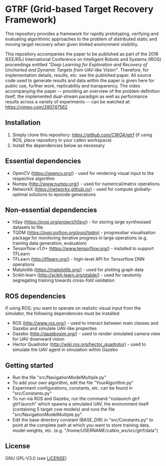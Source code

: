 # GTRF (Grid-based Target Recovery Framework)

This repository provides a framework for rapidly prototyping, verifying and evaluating algorithmic approaches to the problem of distributed static and moving target recovery when given limited environment visibility.

This repository accompanies the paper to be published as part of the 2018 IEEE/RSJ International Conference on Intelligent Robots and Systems (IROS) proceedings entitled *"Deep Learning for Exploration and Recovery of Uncharted and Dynamic Targets from UAV-like Vision"*.
Therefore, for implementation details, results, etc. see the published paper.
All source code used to generate results and data within the paper is given here for public use, further work, replicability and transparency.
The video accompanying the paper -- providing an overview of the problem definition itself, the implemented dual-stream paradigm as well as performance results across a variety of experiments -- can be watched at: https://vimeo.com/280747562

Installation
------
1. Simply clone this repository: *https://github.com/CWOA/gtrf* (if using ROS, place repository in your catkin workspace)
2. Install the dependencies below as necessary

Essential dependencies
------
  * OpenCV (https://opencv.org/) - used for rendering visual input to the respective algorithm
  * Numpy (http://www.numpy.org/) - used for numerical/matrix operations
  * NetworkX (https://networkx.github.io/) - used for compute globally-optimal solutions to epsiode generations

Non-essential dependencies
------
  * h5py (https://pypi.org/project/h5py/) - for storing large synthesised datasets to file.
  * TQDM (https://pypi.python.org/pypi/tqdm) - progressbar visualisation package for monitoring iterative progress in large operations (e.g. training data generation, evaluation)
  * Tensorflow v1.0+ (https://www.tensorflow.org/) - installed to support TFLearn
  * TFLearn (http://tflearn.org/) - high-level API for Tensorflow DNN operations
  * Matplotlib (https://matplotlib.org/) - used for plotting graph data
  * Scikit-learn (http://scikit-learn.org/stable/) - used for randomly segregating training towards cross-fold validation
  
ROS dependencies
------
If using ROS; you want to operate on realistic visual input from the simulator, the following dependencies must be installed: 
  * ROS (http://www.ros.org/) - used to interact between main classes and Gazebo and simulate UAV-like properties
  * Gazebo (http://gazebosim.org/) - used to render simulated camera view for UAV downward vision
  * Hector Quadrotor (http://wiki.ros.org/hector_quadrotor) - used to simulate the UAV agent in simulation within Gazebo

Getting started
------
* Run the file "src/NavigationModelMultiple.py"
* To add your own algorithm, edit the file "YourAlgorithm.py"
* Experiment configurations, constants, etc. can be found in "src/Constants.py"
* To run via ROS and Gazebo, run the command "roslaunch gtrf gtrf.launch" which spawns a simulated UAV, the environment itself (containing 5 target cow models) and runs the file "src/NavigationModelMultiple.py".
* Edit the base directory constant (BASE_DIR) in "src/Constants.py" to point at the complete path at which you want to store training data, model weights, etc. (e.g. "/home/USERNAME/catkin_ws/src/gtrf/data")

License
------
GNU GPL-V3.0 (see [LICENSE](LICENSE))
